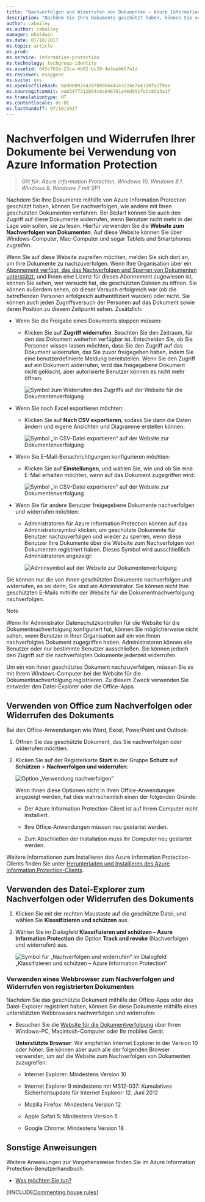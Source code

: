 ```yaml
---
title: "Nachverfolgen und Widerrufen von Dokumenten – Azure Information Protection"
description: "Nachdem Sie Ihre Dokumente geschützt haben, können Sie verfolgen, wie sie von Benutzern verwendet werden. Bei Bedarf können Sie auch den Zugriff auf diese Dokumente widerrufen, wenn Benutzer nicht mehr in der Lage sein sollen, sie zu lesen."
author: cabailey
ms.author: cabailey
manager: mbaldwin
ms.date: 07/10/2017
ms.topic: article
ms.prod: 
ms.service: information-protection
ms.technology: techgroup-identity
ms.assetid: 643c762e-23ca-4b02-bc39-4e3eeb657a1d
ms.reviewer: esaggese
ms.suite: ems
ms.openlocfilehash: 8a908097e4207889b6441e3224e7e4110fa2f9ae
ms.sourcegitcommit: ea03477312b64c0a846701e46d991fe2c85b3a1f
ms.translationtype: HT
ms.contentlocale: de-DE
ms.lasthandoff: 07/10/2017
---
```

# <a name="track-and-revoke-your-documents-when-you-use-azure-information-protection"></a>Nachverfolgen und Widerrufen Ihrer Dokumente bei Verwendung von Azure Information Protection

>*Gilt für: Azure Information Protection, Windows 10, Windows 8.1, Windows 8, Windows 7 mit SP1*

Nachdem Sie Ihre Dokumente mithilfe von Azure Information Protection geschützt haben, können Sie nachverfolgen, wie andere mit Ihren geschützten Dokumenten verfahren. Bei Bedarf können Sie auch den Zugriff auf diese Dokumente widerrufen, wenn Benutzer nicht mehr in der Lage sein sollen, sie zu lesen. Hierfür verwenden Sie die **Website zum Nachverfolgen von Dokumenten**. Auf diese Website können Sie über Windows-Computer, Mac-Computer und sogar Tablets und Smartphones zugreifen.

Wenn Sie auf diese Website zugreifen möchten, melden Sie sich dort an, um Ihre Dokumente zu nachzuverfolgen. Wenn Ihre Organisation über ein [Abonnement verfügt, das das Nachverfolgen und Sperren von Dokumenten unterstützt](https://www.microsoft.com/cloud-platform/azure-information-protection-features), und Ihnen eine Lizenz für dieses Abonnement zugewiesen ist, können Sie sehen, wer versucht hat, die geschützten Dateien zu öffnen. Sie können außerdem sehen, ob dieser Versuch erfolgreich war (ob die betreffenden Personen erfolgreich authentifiziert wurden) oder nicht. Sie können auch jeden Zugriffsversuch der Personen auf das Dokument sowie deren Position zu diesem Zeitpunkt sehen. Zusätzlich:

- Wenn Sie die Freigabe eines Dokuments stoppen müssen: 
    
    - Klicken Sie auf **Zugriff widerrufen**. Beachten Sie den Zeitraum, für den das Dokument weiterhin verfügbar ist. Entscheiden Sie, ob Sie Personen wissen lassen möchten, dass Sie den Zugriff auf das Dokument widerrufen, das Sie zuvor freigegeben haben, indem Sie eine benutzerdefinierte Meldung bereitstellen. Wenn Sie den Zugriff auf ein Dokument widerrufen, wird das freigegebene Dokument nicht gelöscht, aber autorisierte Benutzer können es nicht mehr öffnen:
        
        ![Symbol zum Widerrufen des Zugriffs auf der Website für die Dokumentenverfolgung](../media/tracking-site-revoke-access-icon.png)
        
- Wenn Sie nach Excel exportieren möchten: 
    
    - Klicken Sie auf **Nach CSV exportieren**, sodass Sie dann die Daten ändern und eigene Ansichten und Diagramme erstellen können:
         
        ![Symbol „In CSV-Datei exportieren“ auf der Website zur Dokumentenverfolgung](../media/tracking-site-export-icon.png)
         
- Wenn Sie E-Mail-Benachrichtigungen konfigurieren möchten: 
     
    - Klicken Sie auf **Einstellungen**, und wählen Sie, wie und ob Sie eine E-Mail erhalten möchten, wenn auf das Dokument zugegriffen wird:
        
        ![Symbol „In CSV-Datei exportieren“ auf der Website zur Dokumentenverfolgung](../media/tracking-site-settings-email.png)

- Wenn Sie für andere Benutzer freigegebene Dokumente nachverfolgen und widerrufen möchten:
    
    - Administratoren für Azure Information Protection können auf das Administratorsymbol klicken, um geschützte Dokumente für Benutzer nachzuverfolgen und wieder zu sperren, wenn diese Benutzer Ihre Dokumente über die Website zum Nachverfolgen von Dokumenten registriert haben. Dieses Symbol wird ausschließlich Administratoren angezeigt:
        
        ![Adminsymbol auf der Website zur Dokumentenverfolgung](../media/tracking-site-admin-icon.png)

Sie können nur die von Ihnen geschützten Dokumente nachverfolgen und widerrufen, es sei denn, Sie sind ein Administrator. Sie können nicht Ihre geschützten E-Mails mithilfe der Website für die Dokumentnachverfolgung nachverfolgen.

> [!NOTE] 
> Wenn Ihr Administrator Datenschutzkontrollen für die Website für die Dokumentnachverfolgung konfiguriert hat, können Sie möglicherweise nicht sehen, wenn Benutzer in Ihrer Organisation auf ein von Ihnen nachverfolgtes Dokument zugegriffen haben. Administratoren können alle Benutzer oder nur bestimmte Benutzer ausschließen. Sie können jedoch den Zugriff auf die nachverfolgten Dokumente jederzeit widerrufen.

Um ein von Ihnen geschütztes Dokument nachzuverfolgen, müssen Sie es mit Ihrem Windows-Computer bei der Website für die Dokumentnachverfolgung registrieren. Zu diesem Zweck verwenden Sie entweder den Datei-Explorer oder die Office-Apps.

## <a name="using-office-to-track-or-revoke-the-document"></a>Verwenden von Office zum Nachverfolgen oder Widerrufen des Dokuments

Bei den Office-Anwendungen wie Word, Excel, PowerPoint und Outlook: 

1. Öffnen Sie das geschützte Dokument, das Sie nachverfolgen oder widerrufen möchten.

2. Klicken Sie auf der Registerkarte **Start** in der Gruppe **Schutz** auf **Schützen** > **Nachverfolgen und widerrufen**:

    ![Option „Verwendung nachverfolgen“](../media/track-usage-callout.png)
    
    Wenn Ihnen diese Optionen nicht in Ihren Office-Anwendungen angezeigt werden, hat dies wahrscheinlich einen der folgenden Gründe:
    
    - Der Azure Information Protection-Client ist auf Ihrem Computer nicht installiert.
    
    - Ihre Office-Anwendungen müssen neu gestartet werden.
    
    - Zum Abschließen der Installation muss Ihr Computer neu gestartet werden.
    
Weitere Informationen zum Installieren des Azure Information Protection-Clients finden Sie unter [Herunterladen und Installieren des Azure Information Protection-Clients](install-client-app.md).

## <a name="using-file-explorer-to-track-or-revoke-the-document"></a>Verwenden des Datei-Explorer zum Nachverfolgen oder Widerrufen des Dokuments

1. Klicken Sie mit der rechten Maustaste auf die geschützte Datei, und wählen Sie **Klassifizieren und schützen** aus.

2. Wählen Sie im Dialogfeld **Klassifizieren und schützen – Azure Information Protection** die Option **Track and revoke** (Nachverfolgen und widerrufen) aus.

    ![Symbol für „Nachverfolgen und widerrufen“ im Dialogfeld „Klassifizieren und schützen – Azure Information Protection“](../media/track-and-revoke.png)


### <a name="using-a-web-browser-to-track-and-revoke-documents-that-you-have-registered"></a>Verwenden eines Webbrowser zum Nachverfolgen und Widerrufen von registrierten Dokumenten

Nachdem Sie das geschützte Dokument mithilfe der Office-Apps oder des Datei-Explorer registriert haben, können Sie diese Dokumente mithilfe eines unterstützten Webbrowsers nachverfolgen und widerrufen:

- Besuchen Sie die [Website für die Dokumentverfolgung](https://go.microsoft.com/fwlink/?LinkId=529562) über Ihren Windows-PC, Macintosh-Computer oder Ihr mobiles Gerät.

    **Unterstützte Browser**: Wir empfehlen Internet Explorer in der Version 10 oder höher. Sie können aber auch alle der folgenden Browser verwenden, um auf die Website zum Nachverfolgen von Dokumenten zuzugreifen:

    - Internet Explorer: Mindestens Version 10

    - Internet Explorer 9 mindestens mit MS12-037: Kumulatives Sicherheitsupdate für Internet Explorer: 12. Juni 2012

    - Mozilla Firefox: Mindestens Version 12

    - Apple Safari 5: Mindestens Version 5

    - Google Chrome: Mindestens Version 18


## <a name="other-instructions"></a>Sonstige Anweisungen
Weitere Anweisungen zur Vorgehensweise finden Sie im Azure Information Protection-Benutzerhandbuch:

- [Was möchten Sie tun?](client-user-guide.md#what-do-you-want-to-do)

[!INCLUDE[Commenting house rules](../includes/houserules.md)]